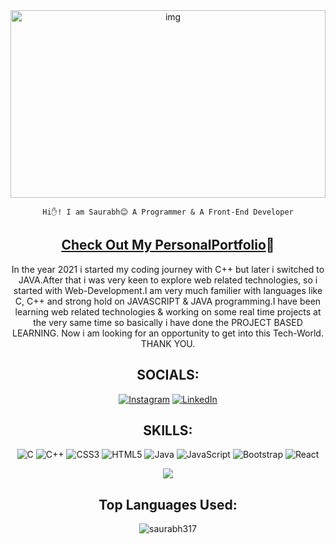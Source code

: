 <div align="center">

 <img alt="img" align="center" width="100%" height="300"  src="https://media4.giphy.com/media/f3iwJFOVOwuy7K6FFw/giphy.gif?cid=ecf05e47we33zqmsqk96cds6dq1rbh9feuscw408w7c9iesq&rid=giphy.gif&ct=g"/>  
  
    Hi✋! I am Saurabh😊 A Programmer & A Front-End Developer
##  [Check Out My PersonalPortfolio](https://myportfolio-317.netlify.app/ )🏅    
In the year 2021 i started my coding journey with C++ but later i switched to JAVA.After that i was very keen to explore web related          technologies, so i started with Web-Development.I am very much familier with languages like C, C++ and strong hold on JAVASCRIPT & JAVA        programming.I have been learning web related technologies & working on some real time projects at the very same time so basically i have done the PROJECT BASED LEARNING. Now i am looking for an opportunity to get into this Tech-World. THANK YOU.
   



   

## SOCIALS:
[![Instagram](https://img.shields.io/badge/Instagram-%23E4405F.svg?logo=Instagram&logoColor=white)](https://instagram.com/_saurabhpandey317) [![LinkedIn](https://img.shields.io/badge/LinkedIn-%230077B5.svg?logo=linkedin&logoColor=white)](https://www.linkedin.com/in/saurabh-sagar-pandey-9b6a5624b/) 

## SKILLS:
![C](https://img.shields.io/badge/c-%2300599C.svg?style=plastic&logo=c&logoColor=white) ![C++](https://img.shields.io/badge/c++-%2300599C.svg?style=plastic&logo=c%2B%2B&logoColor=white) ![CSS3](https://img.shields.io/badge/css3-%231572B6.svg?style=plastic&logo=css3&logoColor=white) ![HTML5](https://img.shields.io/badge/html5-%23E34F26.svg?style=plastic&logo=html5&logoColor=white) ![Java](https://img.shields.io/badge/java-%23ED8B00.svg?style=plastic&logo=java&logoColor=white) ![JavaScript](https://img.shields.io/badge/javascript-%23323330.svg?style=plastic&logo=javascript&logoColor=%23F7DF1E) ![Bootstrap](https://img.shields.io/badge/bootstrap-%23563D7C.svg?style=plastic&logo=bootstrap&logoColor=white) ![React](https://img.shields.io/badge/react-%2320232a.svg?style=plastic&logo=react&logoColor=%2361DAFB)

![](https://github-readme-streak-stats.herokuapp.com/?user=saurabh317&theme=merko&hide_border=false)
  

##  Top Languages Used:
<img src="https://github-readme-stats.vercel.app/api/top-langs?username=saurabh317&show_icons=true&theme=dark&locale=en&layout=compact" alt="saurabh317"/>
</div>
 



<!-- ### ✍️ Random Dev Quote
![](https://quotes-github-readme.vercel.app/api?type=vetical&theme=merko) -->


<!-- 
   [![](https://visitcount.itsvg.in/api?id=saurabh317&icon=6&color=2)](https://visitcount.itsvg.in)
   -->

